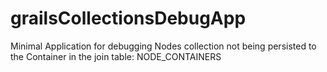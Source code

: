 grailsCollectionsDebugApp
=========================
Minimal Application for debugging Nodes collection not being persisted to the Container in the join table: NODE_CONTAINERS
